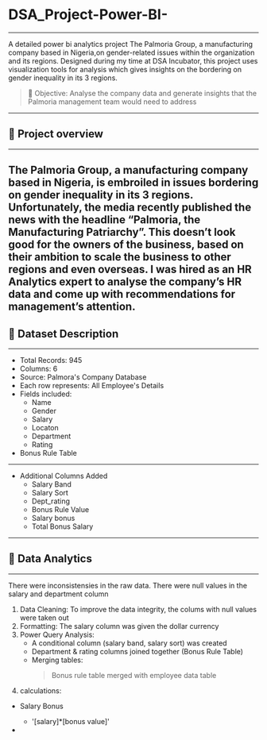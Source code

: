# DSA_Project-Power-BI-
------------------------------------------------------------------------------------------------------------------------------------------------------------------------------
A detailed power bi analytics project The Palmoria Group, a manufacturing company based in Nigeria,on gender-related issues within the organization and its
regions. Designed during my time at DSA Incubator, this project uses visualization tools for analysis which gives insights on the bordering on gender inequality in its 3 regions.

> 🪩 Objective: Analyse the company data and generate insights that the Palmoria management team would need to address
------------------------------------------------------------------------------------------------------------------------------------------------------------------------------------------------------------------------------------------------------------------------------------------------------------------------------------------------------------
## 🏢 Project overview
------------------------------------------------------------------------------------------------------------------------------------------------------------------------------
The Palmoria Group, a manufacturing company based in Nigeria, is embroiled in issues bordering on gender inequality in its 3 regions. Unfortunately, the media recently published the news with the headline “Palmoria, the Manufacturing Patriarchy”. This doesn’t look good for the owners of the business, based on their ambition to scale the business to other regions and even overseas. I was hired as an HR Analytics expert to analyse the company’s HR data and come up with recommendations for management’s attention.
------------------------------------------------------------------------------------------------------------------------------------------------------------------------------------------------------------------------------------------------------------------------------------------------------------------------------------------------------------
## 📰 Dataset Description
------------------------------------------------------------------------------------------------------------------------------------------------------------------------------
- Total Records: 945
- Columns: 6
- Source: Palmora's Company Database
- Each row represents: All Employee's Details
- Fields included:
  - Name
  - Gender
  - Salary
  - Locaton
  - Department
  - Rating
- Bonus Rule Table
------------------------------------------------------------------------------------------------------------------------------------------------------------------------------
- Additional Columns Added
  - Salary Band
  - Salary Sort
  - Dept_rating
  - Bonus Rule Value
  - Salary bonus
  - Total Bonus Salary
------------------------------------------------------------------------------------------------------------------------------------------------------------------------------------------------------------------------------------------------------------------------------------------------------------------------------------------------------------
## 🧠 Data Analytics
------------------------------------------------------------------------------------------------------------------------------------------------------------------------------
There were inconsistensies in the raw data. There were null values in the salary and department column
1. Data Cleaning: To improve the data integrity, the colums with null values were taken out
2. Formatting: The salary column was given the dollar currency
3. Power Query Analysis:
   - A conditional column (salary band, salary sort) was created
   - Department & rating columns joined together (Bonus Rule Table)
   - Merging tables:
     > Bonus rule table merged with employee data table
4.  calculations:
   - Salary Bonus
     - '[salary]*[bonus value]'

   -
